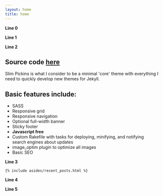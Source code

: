 ```yaml
---
layout: home
title: home
---
```


**Line 0**

<article class="row">

**Line 1**


  <section class="small-12 large-8 columns page-content">

**Line 2**

<h2>Source code <a href="https://github.com/chrisanthropic/slim-pickins-jekyll-theme">here</a></h2>
  
<p>Slim Pickins is what I consider to be a minimal 'core' theme with everything I need to quickly develop new themes for Jekyll.</p>

<h2>Basic features include:</h2>

  <ul>
    <li>SASS</li>
    <li>Responsive grid</li>
    <li>Responsive navigation</li>
    <li>Optional full-width banner</li>
    <li>Sticky footer</li>
    <li><strong>Javascript free</strong></li>
    <li>Custom Rakefile with tasks for deploying, minifying, and notifying search engines about updates</li>
    <li>image_optim plugin to optimize all images</li>
    <li>Basic SEO</li>
  </ul>
  </section>

**Line 3**


    {% include asides/recent_posts.html %}
	
**Line 4**

</article>

**Line 5**